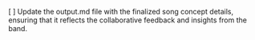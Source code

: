 [ ] Update the output.md file with the finalized song concept details, ensuring that it reflects the collaborative feedback and insights from the band.